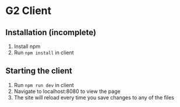 # G2 Client
## Installation (**incomplete**)
1. Install npm
2. Run `npm install` in client

## Starting the client
1. Run `npm run dev` in client
2. Navigate to localhost:8080 to view the page
3. The site will reload every time you save changes to any of the files
